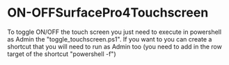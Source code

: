 # ON-OFFSurfacePro4Touchscreen


To toggle ON/OFF the touch screen you just need to execute in powershell as Admin the "toggle_touchscreen.ps1".
If you want to you can create a shortcut that you will need to run as Admin too (you need to add in the row target of the shortcut "powershell -f")
